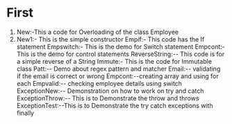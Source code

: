 # First
1) New:-This a code for Overloading of the class Employee
2) New1:- This is the simple constructor
Empif:- This code has the If statement
Empswitch:- This is the demo for Switch statement
Empcont:- This is the demo for control statements
ReverseString:-- This code is for a simple reverse of a String
Immute:- This is the code for Immutable class
Patt:-- Demo about regex pattern and matcher
Email:-- validating if the email is correct or wrong
Empcont:--creating array and using for each
Empvalid:-- checking employee details using switch
ExceptionNew:-- Demonstration on how to work on try and catch
ExceptionThrow:-- This is to Demonstrate the throw and throws
ExceptionTest:--This is to Demonstrate the try catch exceptions with finally
